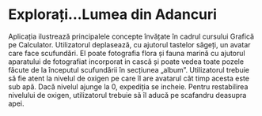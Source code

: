 # Explorați...Lumea din Adancuri

Aplicația ilustrează principalele concepte învățate în cadrul cursului Grafică pe Calculator. Utilizatorul deplasează, cu ajutorul tastelor săgeți, un avatar care face scufundări. El poate fotografia flora și fauna marină cu ajutorul aparatului de fotografiat incorporat in cască și poate vedea toate pozele făcute de la începutul scufundării în secțiunea „album”. Utilizatorul trebuie să fie atent la nivelul de oxigen pe care îl are avatarul cât timp acesta este sub apă. Dacă nivelul ajunge la 0, expediția se incheie. Pentru restabilirea nivelului de oxigen, utilizatorul trebuie să îl aducă pe scafandru deasupra apei.
